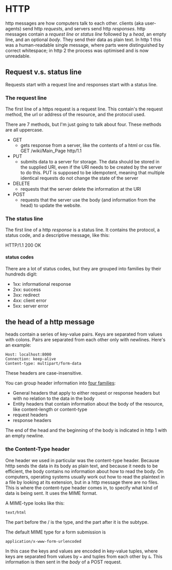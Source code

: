 # HTTP

http messages are how computers talk to each other. clients (aka user-agents) send http _requests_, and servers send http _responses_. http messages contain a _request line_ or _status line_ followed by a _head_, an empty line, and an optional _body_. They send their data as plain text. In http 1 this was a human-readable single message, where parts were distinguished by correct whitespace; in http 2 the process was optimised and is now unreadable.

## Request v.s. status line

Requests start with a request line and responses start with a status line.

### The request line

The first line of a https request is a request line. This contain's the request method, the url or address of the resource, and the protocol used.

There are 7 methods, but I'm just going to talk about four. These methods are all uppercase.

- GET
  - gets response from a server, like the contents of a html or css file.  
    GET /wiki/Main_Page http/1.1
- PUT
  - submits data to a server for storage. The data should be stored in the supplied URI, even if the URI needs to be created by the server to do this. PUT is supposed to be idempotent, meaning that multiple identical requests do not change the state of the server
- DELETE
  - requests that the server delete the information at the URI
- POST
  - requests that the server use the body (and information from the head) to update the website.

### The status line

The first line of a http _response_ is a status line. It contains the protocol, a status code, and a descriptive message, like this:

HTTP/1.1 200 OK

#### status codes

There are a lot of status codes, but they are grouped into families by their hundreds digit:

- 1xx: informational response
- 2xx: success
- 3xx: redirect
- 4xx: client error
- 5xx: server error

## the head of a http message

heads contain a series of key-value pairs. Keys are separated from values with colons. Pairs are separated from each other only with newlines. Here's an example:

```
Host: localhost:8000
Connection: keep-alive
Content-type: multipart/form-data
```

These headers are case-insensitive.

You can group header information into [four families](https://developer.mozilla.org/en-US/docs/Web/HTTP/Headers):

- General headers that apply to either request or response headers but with no relation to the data in the body
- Entity headers that contain information about the body of the resource, like content-length or content-type
- request headers
- response headers

The end of the head and the beginning of the body is indicated in http 1 with an empty newline.

### the Content-Type header

One header we used in particular was the content-type header. Because htttp sends the data in its body as plain text, and because it needs to be efficient, the body contains no information about how to read the body. On computers, operating systems usually work out how to read the plaintext in a file by looking at its extension, but in a http message there are no files. This is where the content-type header comes in, to specify what kind of data is being sent. It uses the MIME format.

A MIME-type looks like this:

`text/html`

The part before the / is the type, and the part after it is the subtype.

The default MIME type for a form submission is

`application/x-www-form-urlencoded`

In this case the keys and values are encoded in key-value tuples, where keys are separated from values by `=` and tuples from each other by `&`. This information is then sent in the _body_ of a POST request.
